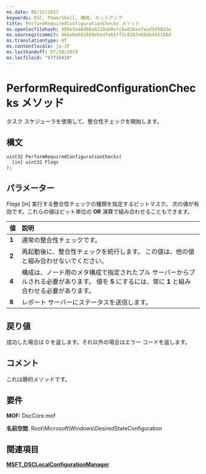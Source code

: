 ```yaml
---
ms.date: 06/12/2017
keywords: DSC, PowerShell, 構成, セットアップ
title: PerformRequiredConfigurationChecks メソッド
ms.openlocfilehash: 909e3a48d08e0220ab0efc6a03bea7ead5d9843e
ms.sourcegitcommit: 46bebe692689ebedfe65ff2c828fe666b443198d
ms.translationtype: HT
ms.contentlocale: ja-JP
ms.lasthandoff: 07/10/2019
ms.locfileid: "67734410"
---
```

# <a name="performrequiredconfigurationchecks-method"></a>PerformRequiredConfigurationChecks メソッド

タスク スケジューラを使用して、整合性チェックを開始します。

## <a name="syntax"></a>構文

```mof
uint32 PerformRequiredConfigurationChecks(
  [in] uint32 Flags
);
```

## <a name="parameters"></a>パラメーター

*Flags* \[in\] 実行する整合性チェックの種類を指定するビットマスク。 次の値が有効です。これらの値はビット単位の **OR** 演算で組み合わせることもできます。

|値 |説明 |
|:--- |:---|
|**1** | 通常の整合性チェックです。 |
|**2** | 再起動後に、整合性チェックを続行します。 この値は、他の値と組み合わせないでください。 |
|**4** | 構成は、ノード用のメタ構成で指定されたプル サーバーからプルされる必要があります。 値を **5** にするには、常に **1** と組み合わせる必要があります。 |
|**8** | レポート サーバーにステータスを送信します。 |

## <a name="return-value"></a>戻り値

成功した場合は 0 を返します。それ以外の場合はエラー コードを返します。

## <a name="remarks"></a>コメント

これは静的メソッドです。

## <a name="requirements"></a>要件

**MOF:** DscCore.mof

**名前空間**: Root\Microsoft\Windows\DesiredStateConfiguration

## <a name="see-also"></a>関連項目

[**MSFT_DSCLocalConfigurationManager**](msft-dsclocalconfigurationmanager.md)
